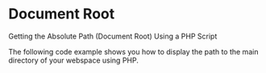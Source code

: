 # Document Root

Getting the Absolute Path (Document Root) Using a PHP Script

The following code example shows you how to display the path to the main directory of your webspace using PHP.

<?php
  echo $_SERVER["DOCUMENT_ROOT"]
?>